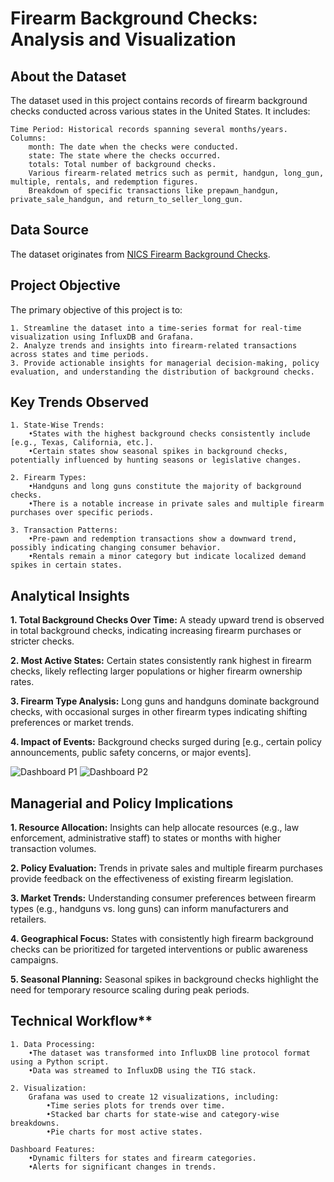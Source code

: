 # Firearm Background Checks: Analysis and Visualization

## About the Dataset

The dataset used in this project contains records of firearm background checks conducted across various states in the United States. It includes:

    Time Period: Historical records spanning several months/years.
    Columns:
        month: The date when the checks were conducted.
        state: The state where the checks occurred.
        totals: Total number of background checks.
        Various firearm-related metrics such as permit, handgun, long_gun, multiple, rentals, and redemption figures.
        Breakdown of specific transactions like prepawn_handgun, private_sale_handgun, and return_to_seller_long_gun.

## Data Source

The dataset originates from [NICS Firearm Background Checks](https://github.com/BuzzFeedNews/nics-firearm-background-checks/tree/master/data).

## Project Objective

The primary objective of this project is to:

    1. Streamline the dataset into a time-series format for real-time visualization using InfluxDB and Grafana.
    2. Analyze trends and insights into firearm-related transactions across states and time periods.
    3. Provide actionable insights for managerial decision-making, policy evaluation, and understanding the distribution of background checks.

## Key Trends Observed

    1. State-Wise Trends:
        •States with the highest background checks consistently include [e.g., Texas, California, etc.].
        •Certain states show seasonal spikes in background checks, potentially influenced by hunting seasons or legislative changes.

    2. Firearm Types:
        •Handguns and long guns constitute the majority of background checks.
        •There is a notable increase in private sales and multiple firearm purchases over specific periods.

    3. Transaction Patterns:
        •Pre-pawn and redemption transactions show a downward trend, possibly indicating changing consumer behavior.
        •Rentals remain a minor category but indicate localized demand spikes in certain states.

## Analytical Insights

**1. Total Background Checks Over Time:** A steady upward trend is observed in total background checks, indicating increasing firearm purchases or stricter checks.

**2. Most Active States:** Certain states consistently rank highest in firearm checks, likely reflecting larger populations or higher firearm ownership rates.

**3. Firearm Type Analysis:** Long guns and handguns dominate background checks, with occasional surges in other firearm types indicating shifting preferences or market trends.

**4. Impact of Events:** Background checks surged during [e.g., certain policy announcements, public safety concerns, or major events].

![Dashboard P1](https://github.com/user-attachments/assets/c0cb6a8d-34ba-4442-91be-8ac165b2065c)
![Dashboard P2](https://github.com/user-attachments/assets/6d741a54-4d2e-4dd8-9217-72951c35ec75)


## Managerial and Policy Implications

**1. Resource Allocation:** Insights can help allocate resources (e.g., law enforcement, administrative staff) to states or months with higher transaction volumes.

**2. Policy Evaluation:** Trends in private sales and multiple firearm purchases provide feedback on the effectiveness of existing firearm legislation.

**3. Market Trends:** Understanding consumer preferences between firearm types (e.g., handguns vs. long guns) can inform manufacturers and retailers.

**4. Geographical Focus:** States with consistently high firearm background checks can be prioritized for targeted interventions or public awareness campaigns.

**5. Seasonal Planning:** Seasonal spikes in background checks highlight the need for temporary resource scaling during peak periods.

## Technical Workflow**

    1. Data Processing:
        •The dataset was transformed into InfluxDB line protocol format using a Python script.
        •Data was streamed to InfluxDB using the TIG stack.

    2. Visualization:
        Grafana was used to create 12 visualizations, including:
            •Time series plots for trends over time.
            •Stacked bar charts for state-wise and category-wise breakdowns.
            •Pie charts for most active states.

    Dashboard Features:
        •Dynamic filters for states and firearm categories.
        •Alerts for significant changes in trends.
